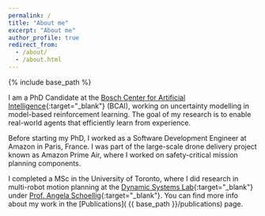 ```yaml
---
permalink: /
title: "About me"
excerpt: "About me"
author_profile: true
redirect_from: 
  - /about/
  - /about.html
---
```


{% include base_path %} 

I am a PhD Candidate at the [Bosch Center for Artificial
Intelligence](https://www.bosch-ai.com/){:target="_blank"} (BCAI), working on uncertainty modelling
in model-based reinforcement learning. The goal of my research is to enable real-world agents that
efficiently learn from experience.

Before starting my PhD, I worked as a Software Development Engineer at Amazon in Paris, France. I
was part of the large-scale drone delivery project known as Amazon Prime Air, where I worked on
safety-critical mission planning components.

I completed a MSc in the University of Toronto, where I did research in multi-robot motion planning
at the [Dynamic Systems Lab](https://www.dynsyslab.org){:target="_blank"} under [Prof. Angela
Schoellig](https://www.dynsyslab.org/prof-angela-schoellig/){:target="_blank"}. You can find more
info about my work in the [Publications]( {{ base_path }}/publications) page.
